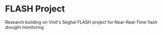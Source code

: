 # FLASH Project
 Research building on Vinit's Seghal FLASH project for Near-Real-Time flash drought monitoring
